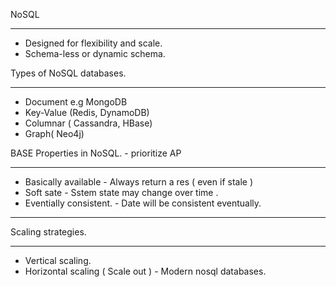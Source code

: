 NoSQL

---

* Designed for flexibility and scale.
* Schema-less or dynamic schema.

Types of NoSQL databases.

---

* Document e.g MongoDB
* Key-Value (Redis, DynamoDB)
* Columnar ( Cassandra, HBase)
* Graph( Neo4j)

BASE Properties in NoSQL. - prioritize AP

---

* Basically available - Always return a res ( even if stale )
* Soft sate - Sstem state may change over time .
* Eventially consistent. - Date will be consistent eventually.


---

Scaling strategies. 

---

* Vertical scaling.
* Horizontal scaling ( Scale out ) - Modern nosql databases.
